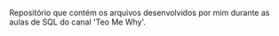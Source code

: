 Repositório que contém os arquivos desenvolvidos por mim durante as aulas de SQL do canal 'Teo Me Why'.

